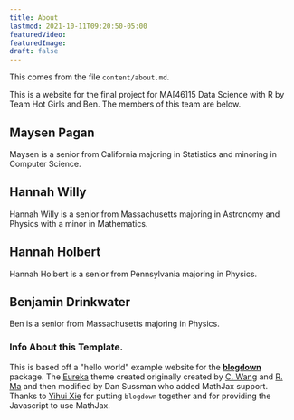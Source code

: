 ```yaml
---
title: About
lastmod: 2021-10-11T09:20:50-05:00
featuredVideo:
featuredImage:
draft: false
---
```


This comes from the file `content/about.md`.

This is a website for the final project for MA[46]15 Data Science with R by Team Hot Girls and Ben.
The members of this team are below.

## Maysen Pagan

Maysen is a senior from California majoring in Statistics and minoring in Computer Science.

## Hannah Willy

Hannah Willy is a senior from Massachusetts majoring in Astronomy and Physics with a minor in Mathematics.

## Hannah Holbert

Hannah Holbert is a senior from Pennsylvania majoring in Physics. 

## Benjamin Drinkwater

Ben is a senior from Massachusetts majoring in Physics.


<!-- Please leave in the information below -->

### Info About this Template.

This is based off a "hello world" example website for the [**blogdown**](https://github.com/rstudio/blogdown) package. The [Eureka](https://www.wangchucheng.com/en/docs/eureka/) theme created originally created by  [C. Wang](https://www.wangchucheng.com/zh/) and [R. Ma](https://www.ruiqima.com/zh/) and then modified by Dan Sussman who added MathJax support. Thanks to [Yihui Xie](https://github.com/yihui/) for putting `blogdown` together and for providing the Javascript to use MathJax.
